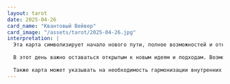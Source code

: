 ```yaml
---
layout: tarot
date: 2025-04-26
card_name: "Квантовый Вейвер"
card_image: "/assets/tarot/2025-04-26.jpg"
interpretation: |
  Эта карта символизирует начало нового пути, полное возможностей и открытий. Квантовый Вейвер представляет собой соединение между физическим и духовным мирами, открывая перед вами двери к новым знаниям и инсайтам. Сегодня вы можете ощутить прилив энергии и вдохновения, что позволит вам смело двигаться вперед. Ваша интуиция будет на высоте, и вы сможете использовать её, чтобы принимать важные решения.
  
  В этот день важно оставаться открытым к новым идеям и подходам. Возможно, вам предстоит встретить людей, которые будут вдохновлять вас и помогать в вашем развитии. Не бойтесь экспериментировать и выходить за рамки привычного, ведь именно в этом кроется ваш потенциал. Позвольте себе быть уязвимым и открытым для новых возможностей, которые могут изменить вашу жизнь к лучшему.
  
  Также карта может указывать на необходимость гармонизации внутренних конфликтов. Возможно, вы столкнетесь с противоречивыми эмоциями или мыслями, и важно будет найти баланс между ними. Постарайтесь провести время наедине с собой, чтобы понять свои истинные желания и намерения. Сегодняшний день может стать отправной точкой для значительных изменений в вашей жизни, если вы будете следовать зову своего сердца.
---
```

